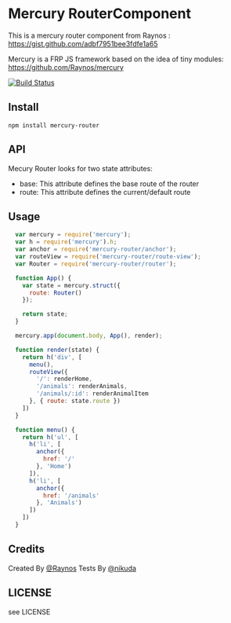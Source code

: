 # Mercury RouterComponent

This is a mercury router component from Raynos : https://gist.github.com/adbf7951bee3fdfe1a65

Mercury is a FRP JS framework based on the idea of tiny modules: https://github.com/Raynos/mercury

[![Build Status](https://travis-ci.org/twilson63/mercury-router.svg?branch=master)](https://travis-ci.org/twilson63/mercury-router)

## Install

```
npm install mercury-router
```

## API

Mecury Router looks for two state attributes:

* base: This attribute defines the base route of the router
* route: This attribute defines the current/default route

## Usage

``` js
  var mercury = require('mercury');
  var h = require('mercury').h;
  var anchor = require('mercury-router/anchor');
  var routeView = require('mercury-router/route-view');
  var Router = require('mercury-router/router');

  function App() {
    var state = mercury.struct({
      route: Router()
    });

    return state;
  }

  mercury.app(document.body, App(), render);

  function render(state) {
    return h('div', [
      menu(),
      routeView({
        '/': renderHome,
        '/animals': renderAnimals,
        '/animals/:id': renderAnimalItem
      }, { route: state.route })
    ])
  }

  function menu() {
    return h('ul', [
      h('li', [
        anchor({
          href: '/'
        }, 'Home')
      ]),
      h('li', [
        anchor({
          href: '/animals'
        }, 'Animals')
      ])
    ])
  }
```

## Credits

Created By [@Raynos](https://github.com/Raynos)
Tests By [@nikuda](https://github.com/nikuda)

## LICENSE

see LICENSE
